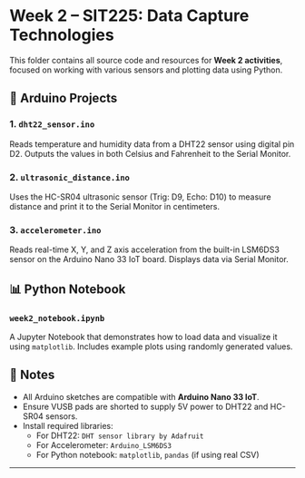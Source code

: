 # Week 2 – SIT225: Data Capture Technologies

This folder contains all source code and resources for **Week 2 activities**, focused on working with various sensors and plotting data using Python.

## 🔧 Arduino Projects

### 1. `dht22_sensor.ino`
Reads temperature and humidity data from a DHT22 sensor using digital pin D2. Outputs the values in both Celsius and Fahrenheit to the Serial Monitor.

### 2. `ultrasonic_distance.ino`
Uses the HC-SR04 ultrasonic sensor (Trig: D9, Echo: D10) to measure distance and print it to the Serial Monitor in centimeters.

### 3. `accelerometer.ino`
Reads real-time X, Y, and Z axis acceleration from the built-in LSM6DS3 sensor on the Arduino Nano 33 IoT board. Displays data via Serial Monitor.

## 📊 Python Notebook

### `week2_notebook.ipynb`
A Jupyter Notebook that demonstrates how to load data and visualize it using `matplotlib`. Includes example plots using randomly generated values.

## 📝 Notes

- All Arduino sketches are compatible with **Arduino Nano 33 IoT**.
- Ensure VUSB pads are shorted to supply 5V power to DHT22 and HC-SR04 sensors.
- Install required libraries:
  - For DHT22: `DHT sensor library by Adafruit`
  - For Accelerometer: `Arduino_LSM6DS3`
  - For Python notebook: `matplotlib`, `pandas` (if using real CSV)

---
